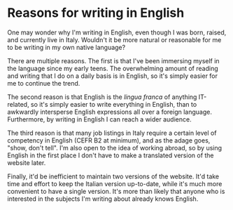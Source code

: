 # Reasons for writing in English

One may wonder why I'm writing in English, even though I was born, raised, and currently live in Italy.  Wouldn't it be more natural or reasonable for me to be writing in my own native language?

There are multiple reasons.  The first is that I've been immersing myself in the language since my early teens.  The overwhelming amount of reading and writing that I do on a daily basis is in English, so it's simply easier for me to continue the trend.

The second reason is that English is the *lingua franca* of anything IT-related, so it's simply easier to write everything in English, than to awkwardly intersperse English expressions all over a foreign language.  Furthermore, by writing in English I can reach a wider audience.

The third reason is that many job listings in Italy require a certain level of competency in English (CEFR B2 at minimum), and as the adage goes, "show, don't tell".  I'm also open to the idea of working abroad, so by using English in the first place I don't have to make a translated version of the website later.

Finally, it'd be inefficient to maintain two versions of the website.  It'd take time and effort to keep the Italian version up-to-date, while it's much more convenient to have a single version.  It's more than likely that anyone who is interested in the subjects I'm writing about already knows English.





